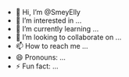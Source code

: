 - 👋 Hi, I’m @SmeyElly
- 👀 I’m interested in ...
- 🌱 I’m currently learning ...
- 💞️ I’m looking to collaborate on ...
- 📫 How to reach me ...
- 😄 Pronouns: ...
- ⚡ Fun fact: ...

<!---
SmeyElly/SmeyElly is a ✨ special ✨ repository because its `README.md` (this file) appears on your GitHub profile.
You can click the Preview link to take a look at your changes.
--->
